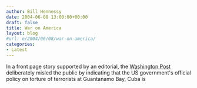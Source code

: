 ```yaml
---
author: Bill Hennessy
date: 2004-06-08 13:00:00+00:00
draft: false
title: War on America
layout: blog
#url: e/2004/06/08/war-on-america/
categories:
- Latest
---
```


In a front page story supported by an editorial, the [Washington Post](https://www.washingtonpost.com/) deliberately misled the public by indicating that the US government's official policy on torture of terrorists at Guantanamo Bay, Cuba is 
